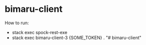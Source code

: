 # bimaru-client
How to run:
- stack exec spock-rest-exe
- stack exec bimaru-client-3 {SOME_TOKEN} .
"# bimaru-client" 
